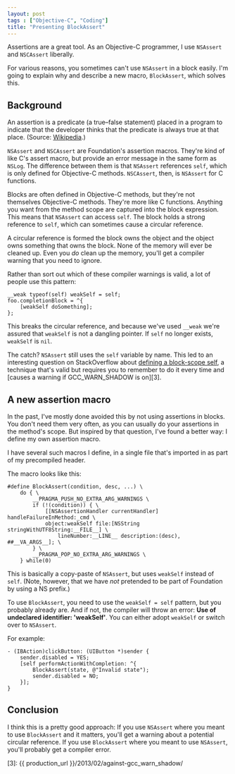 ```yaml
---
layout: post
tags : ["Objective-C", "Coding"]
title: "Presenting BlockAssert"
---
```

Assertions are a great tool. As an Objective-C programmer, I use `NSAssert` and `NSCAssert` liberally.

For various reasons, you sometimes can't use `NSAssert` in a block easily. I'm going to explain why and describe a new macro, `BlockAssert`, which solves this.

<!--more-->

## Background ##

An assertion is a predicate (a true–false statement) placed in a program to indicate that the developer thinks that the predicate is always true at that place. (Source: [Wikipedia][1].)

`NSAssert` and `NSCAssert` are Foundation's assertion macros. They're kind of like C's assert macro, but provide an error message in the same form as `NSLog`. The difference between them is that `NSAssert` references `self`, which is only defined for Objective-C methods. `NSCAssert`, then, is `NSAssert` for C functions.

Blocks are often defined in Objective-C methods, but they're not themselves Objective-C methods. They're more like C functions. Anything you want from the method scope are captured into the block expression. This means that `NSAssert` can access `self`. The block holds a strong reference to `self`, which can sometimes cause a circular reference.

A circular reference is formed the block owns the object and the object owns something that owns the block. None of the memory will ever be cleaned up. Even you *do* clean up the memory, you'll get a compiler warning that you need to ignore.

Rather than sort out which of these compiler warnings is valid, a lot of people use this pattern:

    __weak typeof(self) weakSelf = self;
    foo.completionBlock = ^{
        [weakSelf doSomething];
    };

This breaks the circular reference, and because we've used `__weak` we're assured that `weakSelf` is not a dangling pointer. If `self` no longer exists, `weakSelf` is `nil`.

The catch? `NSAssert` still uses the `self` variable by name. This led to an interesting question on StackOverflow about [defining a block-scope self][2], a technique that's valid but requires you to remember to do it every time and [causes a warning if GCC_WARN_SHADOW is on][3].

## A new assertion macro ##

In the past, I've mostly done avoided this by not using assertions in blocks. You don't need them very often, as you can usually do your assertions in the method's scope. But inspired by that question, I've found a better way: I define my own assertion macro.

I have several such macros I define, in a single file that's imported in as part of my precompiled header.

The macro looks like this:

    #define BlockAssert(condition, desc, ...) \
        do { \
            __PRAGMA_PUSH_NO_EXTRA_ARG_WARNINGS \
            if (!(condition)) { \
                [[NSAssertionHandler currentHandler] handleFailureInMethod:_cmd \
                object:weakSelf file:[NSString stringWithUTF8String:__FILE__] \
                    lineNumber:__LINE__ description:(desc), ##__VA_ARGS__]; \
            } \
            __PRAGMA_POP_NO_EXTRA_ARG_WARNINGS \
        } while(0)

This is basically a copy-paste of `NSAssert`, but uses `weakSelf` instead of `self`. (Note, however, that we have *not* pretended to be part of Foundation by using a NS prefix.)

To use `BlockAssert`, you need to use the `weakSelf = self` pattern, but you probably already are. And if not, the compiler will throw an error: **Use of undeclared identifier: 'weakSelf'**. You can either adopt `weakSelf` or switch over to `NSAssert`.

For example:

    - (IBAction)clickButton: (UIButton *)sender {
        sender.disabled = YES;
        [self performActionWithCompletion: ^{
            BlockAssert(state, @"Invalid state");
            sender.disabled = NO;
        }];
    }

## Conclusion ##

I think this is a pretty good approach: If you use `NSAssert` where you meant to use `BlockAssert` and it matters, you'll get a warning about a potential circular reference. If you use `BlockAssert` where you meant to use `NSAssert`, you'll probably get a compiler error.

[1]: http://en.wikipedia.org/wiki/Assertion_(computing)
[2]: http://stackoverflow.com/questions/14194600/is-typeofself-self-weakself-construction-legitimate-inside-block
[3]: {{ production_url }}/2013/02/against-gcc_warn_shadow/